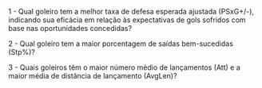 1 - Qual goleiro tem a melhor taxa de defesa esperada ajustada (PSxG+/-), indicando sua eficácia em relação às expectativas de gols sofridos com base nas oportunidades concedidas?

2 - Qual goleiro tem a maior porcentagem de saídas bem-sucedidas (Stp%)?

3 - Quais goleiros têm o maior número médio de lançamentos (Att) e a maior média de distância de lançamento (AvgLen)?
